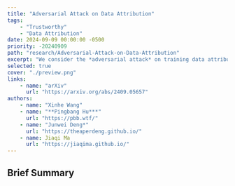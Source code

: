 ```yaml
---
title: "Adversarial Attack on Data Attribution"
tags:
	- "Trustworthy"
	- "Data Attribution"
date: 2024-09-09 00:00:00 -0500
priority: -20240909
path: "research/Adversarial-Attack-on-Data-Attribution"
excerpt: "We consider the *adversarial attack* on training data attribution methods."
selected: true
cover: "./preview.png"
links:
	- name: "arXiv"
	  url: "https://arxiv.org/abs/2409.05657"
authors:
	- name: "Xinhe Wang"
    - name: "**Pingbang Hu***"
      url: "https://pbb.wtf/"
	- name: "Junwei Deng*"
	  url: "https://theaperdeng.github.io/"
    - name: Jiaqi Ma
      url: "https://jiaqima.github.io/"
---
```


## Brief Summary
